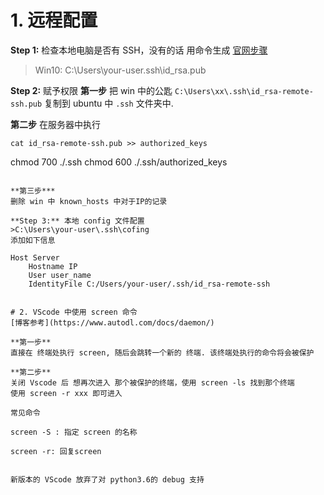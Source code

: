 # 1. 远程配置

**Step 1:** 检查本地电脑是否有 SSH，没有的话 用命令生成
[官网步骤](https://code.visualstudio.com/docs/remote/troubleshooting#_quick-start-using-ssh-keys)
>Win10: C:\Users\your-user\.ssh\id_rsa.pub

**Step 2:** 赋予权限
**第一步**
把 win 中的公匙 `C:\Users\xx\.ssh\id_rsa-remote-ssh.pub`  复制到 ubuntu 中 `.ssh` 文件夹中. 

**第二步**
在服务器中执行
```
cat id_rsa-remote-ssh.pub >> authorized_keys
```
chmod 700 ./.ssh
chmod 600 ./.ssh/authorized_keys
```

**第三步***
删除 win 中 known_hosts 中对于IP的记录

**Step 3:** 本地 config 文件配置
>C:\Users\your-user\.ssh\cofing
添加如下信息

Host Server
	Hostname IP
	User user_name
	IdentityFile C:/Users/your-user/.ssh/id_rsa-remote-ssh


# 2. VScode 中使用 screen 命令
[博客参考](https://www.autodl.com/docs/daemon/)

**第一步**
直接在 终端处执行 screen, 随后会跳转一个新的 终端. 该终端处执行的命令将会被保护

**第二步**
关闭 Vscode 后 想再次进入 那个被保护的终端，使用 screen -ls 找到那个终端
使用 screen -r xxx 即可进入

常见命令

screen -S : 指定 screen 的名称

screen -r: 回复screen


新版本的 VScode 放弃了对 python3.6的 debug 支持